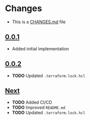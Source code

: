 # Changes
- This is a [CHANGES.md](https://go.s3d.club/changes/) file

## [0.0.1](https://go.s3d.club/terraform-aws-site/work/0.0.1)
- Added initial implementation

## [0.0.2](https://go.s3d.club/terraform-aws-site/work/0.0.2)
- **TODO** Updated `.terraform.lock.hcl`

## [Next](https://go.s3d.club/terraform-aws-site/next)
- **TODO** Added CI/CD
- **TODO** Improved `README.md`
- **TODO** Updated `.terraform.lock.hcl`
